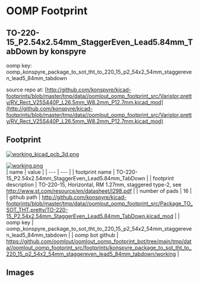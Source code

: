 # OOMP Footprint  
## TO-220-15_P2.54x2.54mm_StaggerEven_Lead5.84mm_TabDown  by konspyre  
  
oomp key: oomp_konspyre_package_to_sot_tht_to_220_15_p2_54x2_54mm_staggereven_lead5_84mm_tabdown  
  
source repo at: [http://github.com/konspyre/kicad-footprints/blob/master/tmp/data//oomlout_oomp_footprint_src/Varistor.pretty/RV_Rect_V25S440P_L26.5mm_W8.2mm_P12.7mm.kicad_mod](http://github.com/konspyre/kicad-footprints/blob/master/tmp/data//oomlout_oomp_footprint_src/Varistor.pretty/RV_Rect_V25S440P_L26.5mm_W8.2mm_P12.7mm.kicad_mod)  
## Footprint  
  
[![working_kicad_pcb_3d.png](working_kicad_pcb_3d_600.png)](working_kicad_pcb_3d.png)  
  
[![working.png](working_600.png)](working.png)  
| name | value | 
| --- | --- | 
| footprint name | TO-220-15_P2.54x2.54mm_StaggerEven_Lead5.84mm_TabDown | 
| footprint description | TO-220-15, Horizontal, RM 1.27mm, staggered type-2, see http://www.st.com/resource/en/datasheet/l298.pdf | 
| number of pads | 16 | 
| github path | http://github.com/konspyre/kicad-footprints/blob/master/tmp/data//oomlout_oomp_footprint_src/Package_TO_SOT_THT.pretty/TO-220-15_P2.54x2.54mm_StaggerEven_Lead5.84mm_TabDown.kicad_mod | 
| oomp key | oomp_konspyre_package_to_sot_tht_to_220_15_p2_54x2_54mm_staggereven_lead5_84mm_tabdown | 
| oomp bot github | https://github.com/oomlout/oomlout_oomp_footprint_bot/tree/main/tmp/data//oomlout_oomp_footprint_src/footprints/konspyre_package_to_sot_tht_to_220_15_p2_54x2_54mm_staggereven_lead5_84mm_tabdown/working | 
## Images  
